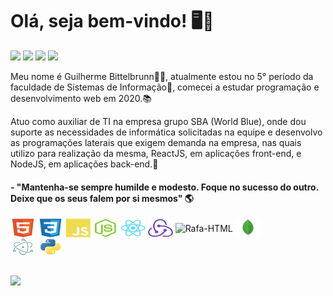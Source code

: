 # Olá, seja bem-vindo! 🖥️👋
<a href="https://linkedin.com/in/#"><img src="https://img.shields.io/badge/linkedin-0077B5.svg?style=for-the-badge&logo=linkedin&logoColor=white"></a> <a href="https://www.instagram.com/guilherme_bittelbrunn/?hl=pt-br"><img src="https://img.shields.io/badge/instagram-E4405F.svg?style=for-the-badge&logo=instagram&logoColor=white"></a> <a href="https://www.facebook.com/guilherme.bittelbrunn"><img src="https://img.shields.io/badge/facebook-0077B5.svg?style=for-the-badge&logo=facebook&logoColor=white"></a> <a href="mailto:guilherme.bitte@unifebe.edu.br"><img src="https://img.shields.io/badge/e‑mail-F13536.svg?style=for-the-badge&logo=GMail&logoColor=white"></a> 



Meu nome é Guilherme Bittelbrunn🙋‍♂️, atualmente estou no 5° período da faculdade de Sistemas de Informação🏫, comecei a estudar programação e desenvolvimento web em 2020.📚

Atuo como auxiliar de TI na empresa grupo SBA (World Blue), onde dou suporte as necessidades de informática solicitadas na equipe e desenvolvo as programações laterais que exigem demanda na empresa, nas quais utilizo para realização da mesma, ReactJS, em aplicações front-end, e NodeJS, em aplicações back-end.💼

#### - "Mantenha-se sempre humilde e modesto. Foque no sucesso do outro. Deixe que os seus falem por si mesmos" 🌎

  <img align="center" alt="Rafa-HTML" height="30" width="40" display = "inline-block" src="https://raw.githubusercontent.com/devicons/devicon/master/icons/html5/html5-original.svg"> <img align="center" alt="Rafa-CSS" height="30" width="40" display = "inline-block" src="https://raw.githubusercontent.com/devicons/devicon/master/icons/css3/css3-original.svg"> <img align="center" alt="Rafa-Js" height="30" width="40" display = "inline-block" src="https://raw.githubusercontent.com/devicons/devicon/master/icons/javascript/javascript-plain.svg"> <img align="center" alt="Rafa-HTML" height="30" width="40" display = "inline-block" src="https://raw.githubusercontent.com/devicons/devicon/master/icons/nodejs/nodejs-original.svg">
 <img align="center" alt="Rafa-HTML" height="30" width="40" display = "inline-block" src="https://raw.githubusercontent.com/devicons/devicon/master/icons/react/react-original.svg"> 
 <img align="center" alt="Rafa-HTML" height="30" width="40" display = "inline-block" src="https://raw.githubusercontent.com/devicons/devicon/master/icons/redux/redux-original.svg"> 
  <img align="center" alt="Rafa-HTML" height="30" width="40" display = "inline-block" src="https://cdn.jsdelivr.net/gh/devicons/devicon/icons/tailwindcss/tailwindcss-plain.svg"> 
 <img align="center" alt="Rafa-HTML" height="30" width="40" display = "inline-block" src="https://raw.githubusercontent.com/devicons/devicon/master/icons/mongodb/mongodb-original.svg">   
 <img align="center" alt="Rafa-Python" height="30" width="40"  display = "inline-block" src="https://raw.githubusercontent.com/devicons/devicon/master/icons/electron/electron-original.svg">
 <img align="center" alt="Rafa-Python" height="30" width="40"  display = "inline-block" src="https://raw.githubusercontent.com/devicons/devicon/master/icons/python/python-original.svg">

<br>

<div text-align:center>
<img height="165em" src="https://github-readme-stats.vercel.app/api?username=guilhermebittelbrunn&show_icons=true&theme=tokyonight&include_all_commits=true&count_private=true&hide=prs,issues,contribs"/>
</div>


